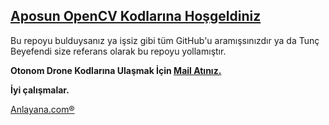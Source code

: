 ## **[Aposun OpenCV Kodlarına Hoşgeldiniz](https://texa.anlayana.com)**

Bu repoyu bulduysanız ya işsiz gibi tüm GitHub'u aramışsınızdır ya da Tunç Beyefendi size referans olarak bu repoyu yollamıştır.

**Otonom Drone Kodlarına Ulaşmak İçin [Mail Atınız.](mailto:tambasabdullah@gmail.com)**

**İyi çalışmalar.**


[Anlayana.com®](https://anlayana.com)

